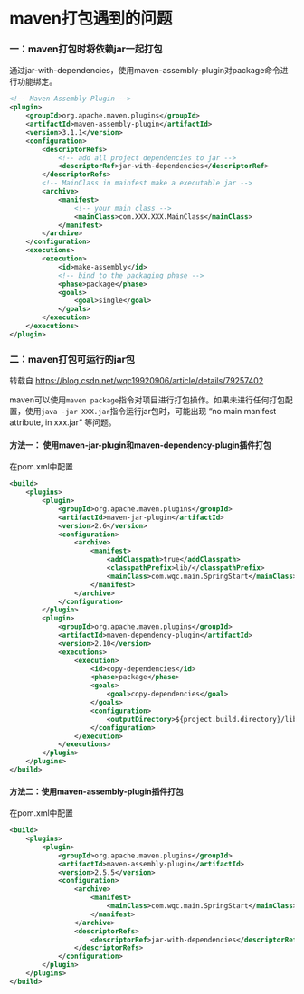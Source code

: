# maven打包遇到的问题

### 一：maven打包时将依赖jar一起打包

通过jar-with-dependencies，使用maven-assembly-plugin对package命令进行功能绑定。

~~~xml
<!-- Maven Assembly Plugin -->
<plugin>
	<groupId>org.apache.maven.plugins</groupId>
	<artifactId>maven-assembly-plugin</artifactId>
	<version>3.1.1</version>
	<configuration>
		<descriptorRefs>
			<!-- add all project dependencies to jar -->
			<descriptorRef>jar-with-dependencies</descriptorRef>
		</descriptorRefs>
		<!-- MainClass in mainfest make a executable jar -->
		<archive>
			<manifest>
				<!-- your main class -->
				<mainClass>com.XXX.XXX.MainClass</mainClass>
			</manifest>
		</archive>
	</configuration>
	<executions>
		<execution>
			<id>make-assembly</id>
			<!-- bind to the packaging phase -->
			<phase>package</phase>
			<goals>
				<goal>single</goal>
			</goals>
		</execution>
	</executions>
</plugin>
~~~

### 二：maven打包可运行的jar包

转载自 https://blog.csdn.net/wqc19920906/article/details/79257402

maven可以使用`maven package`指令对项目进行打包操作。如果未进行任何打包配置，使用`java -jar XXX.jar`指令运行jar包时，可能出现 “no main manifest attribute, in xxx.jar” 等问题。

#### 方法一： **使用maven-jar-plugin和maven-dependency-plugin插件打包**

在pom.xml中配置

~~~xml
<build>  
    <plugins>  
        <plugin>  
            <groupId>org.apache.maven.plugins</groupId>  
            <artifactId>maven-jar-plugin</artifactId>  
            <version>2.6</version>  
            <configuration>  
                <archive>  
                    <manifest>  
                        <addClasspath>true</addClasspath>  
                        <classpathPrefix>lib/</classpathPrefix>  
                        <mainClass>com.wqc.main.SpringStart</mainClass>  
                    </manifest>  
                </archive>  
            </configuration>  
        </plugin>  
        <plugin>  
            <groupId>org.apache.maven.plugins</groupId>  
            <artifactId>maven-dependency-plugin</artifactId>  
            <version>2.10</version>  
            <executions>  
                <execution>  
                    <id>copy-dependencies</id>  
                    <phase>package</phase>  
                    <goals>  
                        <goal>copy-dependencies</goal>  
                    </goals>  
                    <configuration>  
                        <outputDirectory>${project.build.directory}/lib</outputDirectory> 
                    </configuration>  
                </execution>  
            </executions>  
        </plugin>  
    </plugins>  
</build>
~~~

#### 方法二：使用maven-assembly-plugin插件打包

在pom.xml中配置

~~~xml
<build>  
    <plugins>  
        <plugin>  
            <groupId>org.apache.maven.plugins</groupId>  
            <artifactId>maven-assembly-plugin</artifactId>  
            <version>2.5.5</version>  
            <configuration>  
                <archive>  
                    <manifest>  
                        <mainClass>com.wqc.main.SpringStart</mainClass>  
                    </manifest>  
                </archive>  
                <descriptorRefs>  
                    <descriptorRef>jar-with-dependencies</descriptorRef>  
                </descriptorRefs>  
            </configuration>  
        </plugin>  
    </plugins>  
</build>
~~~


